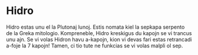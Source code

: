 # Hidro

Hidro estas unu el la Plutonaj lunoj. Estis nomata kiel la sepkapa serpento de
la Greka mitologio. Kompreneble, Hidro kreskigus du kapojn se vi trancus unu
ajn. Se vi volas Hidron havu a-kapojn, kion vi devas fari estas retrancadi
a-foje la 7 kapojn! Tamen, ci tio tute ne funkcias se vi volas malpli ol sep.
